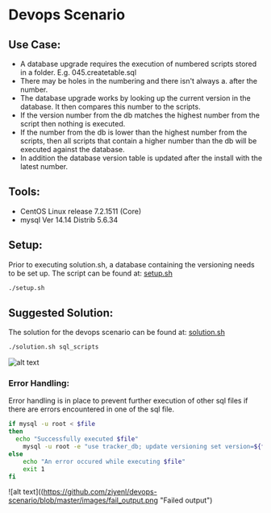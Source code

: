 # Devops Scenario

## Use Case:
- A database upgrade requires the execution of numbered scripts stored in a folder. E.g. 045.createtable.sql
- There may be holes in the numbering and there isn&#39;t always a. after the number.
- The database upgrade works by looking up the current version in the database. It then compares this number to the scripts.
- If the version number from the db matches the highest number from the script then nothing is executed.
- If the number from the db is lower than the highest number from the scripts, then all scripts that contain a higher number than the db will be executed against the database.
- In addition the database version table is updated after the install with the latest number.

## Tools:
- CentOS Linux release 7.2.1511 (Core)
- mysql Ver 14.14 Distrib 5.6.34

## Setup:
Prior to executing solution.sh, a database containing the versioning needs to be set up. The script can be found at: [setup.sh](https://github.com/ziyenl/devops-scenario/blob/master/setup.sh)
```bash
./setup.sh
```

## Suggested Solution:
The solution for the devops scenario can be found at: [solution.sh](https://github.com/ziyenl/devops-scenario/blob/master/solution.sh)
```bash
./solution.sh sql_scripts
```
![alt text]((https://github.com/ziyenl/devops-scenario/blob/master/images/successful_output.png), "Successful output")

### Error Handling:
Error handling is in place to prevent further execution of other sql files if there are errors encountered in one of the sql file.
```bash
if mysql -u root < $file
then 
  echo "Successfully executed $file"
	mysql -u root -e "use tracker_db; update versioning set version=${file_name:0:3}"
else
	echo "An error occured while executing $file"
	exit 1
fi
```
![alt text]((https://github.com/ziyenl/devops-scenario/blob/master/images/fail_output.png "Failed output")
